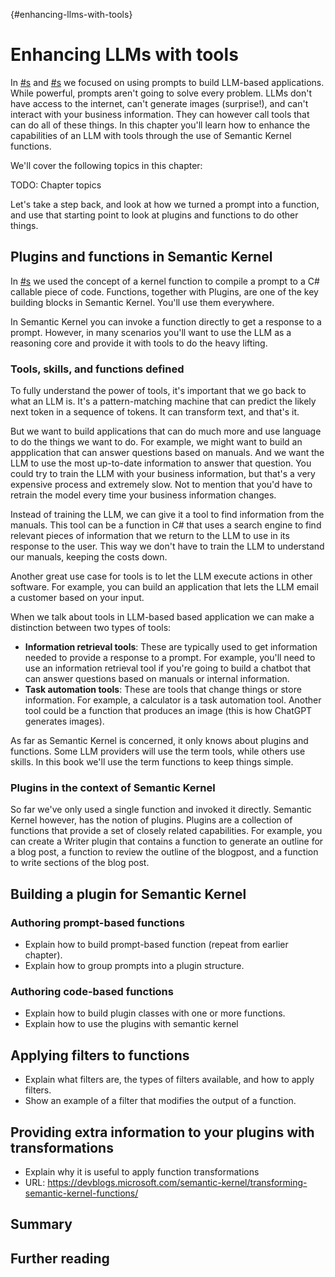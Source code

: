 {#enhancing-llms-with-tools}
# Enhancing LLMs with tools

In [#s](#the-art-and-nonsense-of-prompt-engineering) and
[#s](prompt-testing-and-monitoring) we focused on using prompts to build LLM-based
applications. While powerful, prompts aren't going to solve every problem. LLMs don't
have access to the internet, can't generate images (surprise!), and can't interact with
your business information. They can however call tools that can do all of these things.
In this chapter you'll learn how to enhance the capabilities of an LLM with tools
through the use of Semantic Kernel functions.

We'll cover the following topics in this chapter:

TODO: Chapter topics

Let's take a step back, and look at how we turned a prompt into a function, and use that
starting point to look at plugins and functions to do other things.

## Plugins and functions in Semantic Kernel

In [#s](#reusable-prompts) we used the concept of a kernel function to compile a
prompt to a C# callable piece of code. Functions, together with Plugins, are one of the
key building blocks in Semantic Kernel. You'll use them everywhere.

In Semantic Kernel you can invoke a function directly to get a response to a prompt.
However, in many scenarios you'll want to use the LLM as a reasoning core and provide
it with tools to do the heavy lifting.

### Tools, skills, and functions defined

To fully understand the power of tools, it's important that we go back to what an LLM is.
It's a pattern-matching machine that can predict the likely next token in a sequence of
tokens. It can transform text, and that's it.

But we want to build applications that can do much more and use language to do the
things we want to do. For example, we might want to build an appplication that can
answer questions based on manuals. And we want the LLM to use the most up-to-date
information to answer that question. You could try to train the LLM with your business
information, but that's a very expensive process and extremely slow. Not to mention that
you'd have to retrain the model every time your business information changes.

Instead of training the LLM, we can give it a tool to find information from the manuals.
This tool can be a function in C# that uses a search engine to find relevant pieces of
information that we return to the LLM to use in its response to the user. This way we
don't have to train the LLM to understand our manuals, keeping the costs down.

Another great use case for tools is to let the LLM execute actions in other software.
For example, you can build an application that lets the LLM email a customer
based on your input.

When we talk about tools in LLM-based based application we can make a distinction between
two types of tools:

- **Information retrieval tools**: These are typically used to get information needed to
  provide a response to a prompt. For example, you'll need to use an information
  retrieval tool if you're going to build a chatbot that can answer questions based on
  manuals or internal information.
- **Task automation tools**: These are tools that change things or store information.
  For example, a calculator is a task automation tool. Another tool could be a function
  that produces an image (this is how ChatGPT generates images).

As far as Semantic Kernel is concerned, it only knows about plugins and functions. Some
LLM providers will use the term tools, while others use skills. In this book we'll use
the term functions to keep things simple.

### Plugins in the context of Semantic Kernel

So far we've only used a single function and invoked it directly. Semantic Kernel
however, has the notion of plugins. Plugins are a collection of functions that provide a
set of closely related capabilities. For example, you can create a Writer plugin that
contains a function to generate an outline for a blog post, a function to review the
outline of the blogpost, and a function to write sections of the blog post.

## Building a plugin for Semantic Kernel

### Authoring prompt-based functions

- Explain how to build prompt-based function (repeat from earlier chapter).
- Explain how to group prompts into a plugin structure.

### Authoring code-based functions

- Explain how to build plugin classes with one or more functions.
- Explain how to use the plugins with semantic kernel

## Applying filters to functions

- Explain what filters are, the types of filters available, and how to apply filters.
- Show an example of a filter that modifies the output of a function.

## Providing extra information to your plugins with transformations

- Explain why it is useful to apply function transformations
- URL: https://devblogs.microsoft.com/semantic-kernel/transforming-semantic-kernel-functions/

## Summary

## Further reading